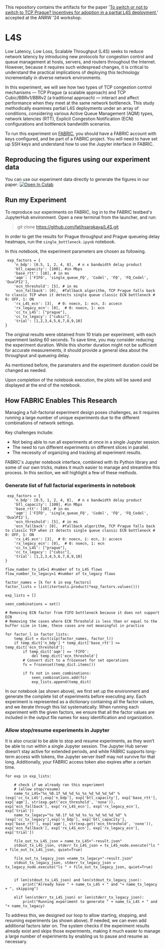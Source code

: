 This repository contains the artifacts for the paper '[To switch or not to switch to TCP Prague? Incentives for adoption in a partial L4S deployment]([https://fabric-testbed.net](https://doi.org/10.1145/3673422.3674896)),' accepted at the ANRW '24 workshop.

# L4S

Low Latency, Low Loss, Scalable Throughput (L4S) seeks to reduce network latency by introducing new protocols for congestion control and queue management at hosts, servers, and routers throughout the Internet. However, because it requires such widespread changes, it is critical to understand the practical implications of deploying this technology incrementally in diverse network environments. 

In this experiment, we will see how two types of TCP congestion control mechanisms — TCP Prague (a scalable approach) and TCP Cubic/BBRv1/BBRv2 (a traditional approach) — interact and affect performance when they meet at the same network bottleneck. This study methodically examines partial L4S deployments under an array of conditions, considering various Active Queue Management (AQM) types, network latencies (RTT), Explicit Congestion Notification (ECN) configurations and bottleneck bandwidth scenarios.

To run this experiment on [FABRIC](https://fabric-testbed.net), you should have a FABRIC account with keys configured, and be part of a FABRIC project. You will need to have set up SSH keys and understand how to use the Jupyter interface in FABRIC.


## Reproducing the figures using our experiment data

You can use our experiment data directly to generate the figures in our paper: [![Open In Colab](https://colab.research.google.com/assets/colab-badge.svg)](https://colab.research.google.com/drive/1A_0-mLgEVr4zma1-VdYhWUUVzcR6hYfk?usp=sharing)

## Run my Experiment

To reproduce our experiments on FABRIC, log in to the FABRIC testbed's JupyterHub environment. Open a new terminal from the launcher, and run:

> git clone https://github.com/fatihsarpkaya/L4S.git

In order to get the results for Prague throughput and Prague queueing delay heatmaps, run the `single_bottleneck.ipynb` notebook. 

In this notebook, the experiment parameters are chosen as following.
```
 exp_factors = {
    'n_bdp': [0.5, 1, 2, 4, 8],  # n x bandwidth delay product
    'btl_capacity': [100], #in Mbps 
    'base_rtt': [10], # in ms 
    'aqm': ['FIFO', 'single_queue_FQ', 'Codel', 'FQ', 'FQ_Codel', 'DualPI2'],
    'ecn_threshold': [5], # in ms 
    'ecn_fallback': [0],  #fallback algorithm, TCP Prague falls back to classic TCP when it detects single queue classic ECN bottleneck # 0: OFF, 1: ON  
    'rx_L4S_ecn': [3],  # 0: noecn, 1: ecn, 3: accecn 
    'rx_legacy_ecn': [0],  # 0: noecn, 1: ecn 
    'cc_tx_L4S': ["prague"],
    'cc_tx_legacy': ["cubic"],
    'trial': [1,2,3,4,5,6,7,8,9,10]
}
```

The original results were obtained from 10 trials per experiment, with each experiment lasting 60 seconds. To save time, you may consider reducing the experiment duration. While this shorter duration might not be sufficient for accurate measurements, it should provide a general idea about the throughput and queueing delay.

As mentioned before, the paramaters and the experiment duration could be changed as needed.

Upon completion of the notebook execution, the plots will be saved and displayed at the end of the notebook.

## How FABRIC Enables This Research

Managing a full-factorial experiment design poses challenges, as it requires running a large number of unique experiments due to the different combinations of network settings. 

Key challenges include:
- Not being able to run all experiments at once in a single Jupyter session.
- The need to run different experiments on different slices in parallel.
- The necessity of organizing and tracking all experiment results.

FABRIC's Jupyter notebook interface, combined with its Python library and some of our own tricks, makes it much easier to manage and streamline this process. In this section, we will highlight a few of these methods.

### Generate list of full factorial experiments in notebook 

```
 exp_factors = {
    'n_bdp': [0.5, 1, 2, 4, 8],  # n x bandwidth delay product
    'btl_capacity': [100], #in Mbps 
    'base_rtt': [10], # in ms 
    'aqm': ['FIFO', 'single_queue_FQ', 'Codel', 'FQ', 'FQ_Codel', 'DualPI2'],
    'ecn_threshold': [5], # in ms 
    'ecn_fallback': [0],  #fallback algorithm, TCP Prague falls back to classic TCP when it detects single queue classic ECN bottleneck # 0: OFF, 1: ON  
    'rx_L4S_ecn': [3],  # 0: noecn, 1: ecn, 3: accecn 
    'rx_legacy_ecn': [0],  # 0: noecn, 1: ecn 
    'cc_tx_L4S': ["prague"],
    'cc_tx_legacy': ["cubic"],
    'trial': [1,2,3,4,5,6,7,8,9,10]
}

flow_number_tx_L4S=1 #number of tx_L4S flows
flow_number_tx_legacy=1 #number of tx_legacy flows

factor_names = [k for k in exp_factors]
factor_lists = list(itertools.product(*exp_factors.values()))

exp_lists = []

seen_combinations = set()

# Removing ECN factor from FIFO bottleneck because it does not support ECN
# Removing the cases where ECN Threshold is less than or equal to the buffer size in time, these cases are not meaningful in practice

for factor_l in factor_lists:
    temp_dict = dict(zip(factor_names, factor_l))
    if temp_dict['n_bdp'] * temp_dict['base_rtt'] >= temp_dict['ecn_threshold']:
        if temp_dict['aqm'] == 'FIFO':
            del temp_dict['ecn_threshold']
        # Convert dict to a frozenset for set operations
        fs = frozenset(temp_dict.items())
    
        if fs not in seen_combinations:
            seen_combinations.add(fs)
            exp_lists.append(temp_dict)
```

In our notebook (as shown above), we first set up the environment and generate the complete list of experiments before executing any. Each experiment is represented as a dictionary containing all the factor values, and we iterate through this list systematically. When running each experiment with the given factors, we ensure that all the factor values are included in the output file names for easy identification and organization. 

### Allow stop/resume experiments in Jupyter

It is also crucial to be able to stop and resume experiments, as they won’t be able to run within a single Jupyter session. The Jupyter Hub server doesn’t stay active for extended periods, and while FABRIC supports long-term access with tokens, the Jupyter server itself may not survive for that long. Additionally, your FABRIC access token also expires after a certain time.

```
for exp in exp_lists:

    # check if we already ran this experiment
    # (allow stop/resume)
    name_tx_L4S="%s_%0.1f_%d_%d_%s_%s_%d_%d_%d_%d" % (exp['cc_tx_L4S'],exp['n_bdp'], exp['btl_capacity'], exp['base_rtt'], exp['aqm'], str(exp.get('ecn_threshold', 'none')), exp['ecn_fallback'], exp['rx_L4S_ecn'], exp['rx_legacy_ecn'], exp['trial'])
    name_tx_legacy="%s_%0.1f_%d_%d_%s_%s_%d_%d_%d_%d" % (exp['cc_tx_legacy'],exp['n_bdp'], exp['btl_capacity'], exp['base_rtt'], exp['aqm'], str(exp.get('ecn_threshold', 'none')), exp['ecn_fallback'], exp['rx_L4S_ecn'], exp['rx_legacy_ecn'], exp['trial'])
    
    file_out_tx_L4S_json = name_tx_L4S+"-result.json"
    stdout_tx_L4S_json, stderr_tx_L4S_json = tx_L4S_node.execute("ls " + file_out_tx_L4S_json, quiet=True) 
    
    file_out_tx_legacy_json =name_tx_legacy+"-result.json"
    stdout_tx_legacy_json, stderr_tx_legacy_json = tx_legacy_node.execute("ls " + file_out_tx_legacy_json, quiet=True) 
    

    if len(stdout_tx_L4S_json) and len(stdout_tx_legacy_json):
        print("Already have " + name_tx_L4S + " and "+ name_tx_legacy + ", skipping")

    elif len(stderr_tx_L4S_json) or len(stderr_tx_legacy_json):
        print("Running experiment to generate " + name_tx_L4S + " and "+ name_tx_legacy)
```

To address this, we designed our loop to allow starting, stopping, and resuming experiments (as shown above). If needed, we can even add additional factors later on. The system checks if the experiment results already exist and skips those experiments, making it much easier to manage a large number of experiments by enabling us to pause and resume as necessary.

